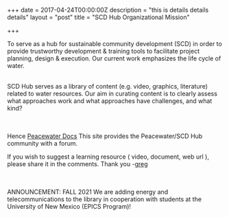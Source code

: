 +++
date = 2017-04-24T00:00:00Z
description = "this is details details details"
layout = "post"
title = "SCD Hub Organizational Mission"

+++

To serve as a hub for sustainable community development (SCD) in order to provide trustworthy development & training tools to facilitate project planning, design & execution. Our current work emphasizes the life cycle of water.
<BR><BR>

SCD Hub serves as a library of content (e.g. video, graphics, literature) related to water resources. Our aim in curating content is to clearly assess what approaches work and what approaches have challenges, and what kind? 


<BR><BR>
Hence  [Peacewater Docs](http://sharaj2.sg-host.com) This site provides the Peacewater/SCD Hub community with a forum.

If you wish to suggest a learning resource ( video, document, web url ), please share it in the comments. Thank you -[greg](mailto:ecocommunity@protonmail.com "email Greg")

<BR><BR>
ANNOUNCEMENT: FALL 2021 We are adding energy and telecommunications to the library in cooperation with students at the University of New Mexico (EPICS Program)!  

